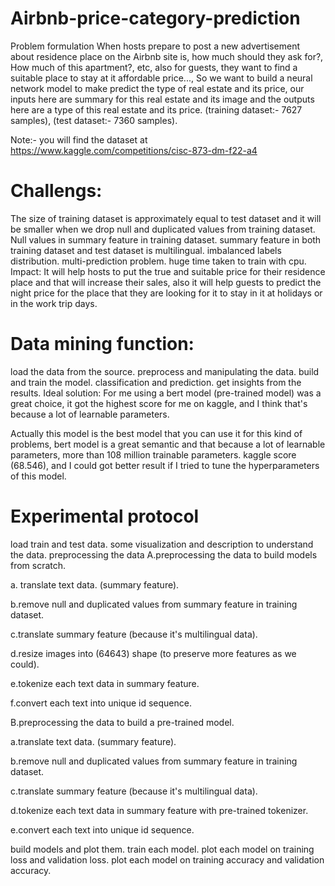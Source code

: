 # Airbnb-price-category-prediction
Problem formulation
When hosts prepare to post a new advertisement about residence place on the Airbnb site is, how much should they ask for?, How much of this apartment?, etc, also for guests, they want to find a suitable place to stay at it affordable price..., So we want to build a neural network model to make predict the type of real estate and its price, our inputs here are summary for this real estate and its image and the outputs here are a type of this real estate and its price. (training dataset:- 7627 samples), (test dataset:- 7360 samples).

Note:- you will find the dataset at https://www.kaggle.com/competitions/cisc-873-dm-f22-a4

# Challengs:
The size of training dataset is approximately equal to test dataset and it will be smaller when we drop null and duplicated values from training dataset.
Null values in summary feature in training dataset.
summary feature in both training dataset and test dataset is multilingual.
imbalanced labels distribution.
multi-prediction problem.
huge time taken to train with cpu.
Impact:
It will help hosts to put the true and suitable price for their residence place and that will increase their sales, also it will help guests to predict the night price for the place that they are looking for it to stay in it at holidays or in the work trip days.

# Data mining function:
load the data from the source.
preprocess and manipulating the data.
build and train the model.
classification and prediction.
get insights from the results.
Ideal solution:
For me using a bert model (pre-trained model) was a great choice, it got the highest score for me on kaggle, and I think that's because a lot of learnable parameters.

Actually this model is the best model that you can use it for this kind of problems, bert model is a great semantic and that because a lot of learnable parameters, more than 108 million trainable parameters. kaggle score (68.546), and I could got better result if I tried to tune the hyperparameters of this model.

# Experimental protocol
load train and test data.
some visualization and description to understand the data.
preprocessing the data
A.preprocessing the data to build models from scratch.

a. translate text data. (summary feature).

b.remove null and duplicated values from summary feature in training dataset.

c.translate summary feature (because it's multilingual data).

d.resize images into (64643) shape (to preserve more features as we could).

e.tokenize each text data in summary feature.

f.convert each text into unique id sequence.

B.preprocessing the data to build a pre-trained model.

a.translate text data. (summary feature).

b.remove null and duplicated values from summary feature in training dataset.

c.translate summary feature (because it's multilingual data).

d.tokenize each text data in summary feature with pre-trained tokenizer.

e.convert each text into unique id sequence.

build models and plot them.
train each model.
plot each model on training loss and validation loss.
plot each model on training accuracy and validation accuracy.
